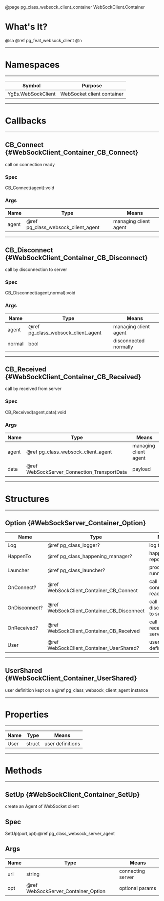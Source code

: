 ﻿@page pg_class_websock_client_container WebSockClient.Container

# What's It?

@sa @ref pg_feat_websock_client @n

-----
# Namespaces

-----
| Symbol | Purpose |
|--------|---------|
| YgEs.WebSockClient | WebSocket client container |

-----
# Callbacks

-----
## CB_Connect {#WebSockClient_Container_CB_Connect}

call on connection ready

### Spec

CB_Connect(agent):void

### Args

| Name | Type | Means |
|------|------|-------|
| agent | @ref pg_class_websock_client_agent | managing client agent |

-----
## CB_Disconnect {#WebSockClient_Container_CB_Disconnect}

call by disconnection to server

### Spec

CB_Disconnect(agent,normal):void

### Args

| Name | Type | Means |
|------|------|-------|
| agent | @ref pg_class_websock_client_agent | managing client agent |
| normal | bool | disconnected normally |

-----
## CB_Received {#WebSockClient_Container_CB_Received}

call by received from server

### Spec

CB_Received(agent,data):void

### Args

| Name | Type | Means |
|------|------|-------|
| agent | @ref pg_class_websock_client_agent | managing client agent |
| data | @ref WebSockServer_Connection_TransportData | payload |

-----
# Structures

-----
## Option {#WebSockServer_Container_Option}

| Name | Type | Means |
|------|------|-------|
| Log | @ref pg_class_logger? | log to |
| HappenTo | @ref pg_class_happening_manager? | happenings reported in it |
| Launcher | @ref pg_class_launcher? | procedures running on it |
| OnConnect? | @ref WebSockClient_Container_CB_Connect | call on connection ready |
| OnDisconnect? | @ref WebSockClient_Container_CB_Disconnect | call by disconnection to server |
| OnReceived? | @ref WebSockClient_Container_CB_Received | call by received from server |
| User | @ref WebSockClient_Container_UserShared? | user definition |

-----
## UserShared {#WebSockClient_Container_UserShared}

user definition kept on a @ref pg_class_websock_client_agent instance  

-----
# Properties

-----
| Name | Type | Means |
|------|------|-------|
| User | struct | user definitions |

-----
# Methods

-----
## SetUp {#WebSockClient_Container_SetUp}

create an Agent of WebSocket client

## Spec

SetUp(port,opt):@ref pg_class_websock_server_agent

## Args

| Name | Type | Means |
|------|------|-------|
| url | string | connecting server |
| opt | @ref WebSockServer_Container_Option | optional params |
